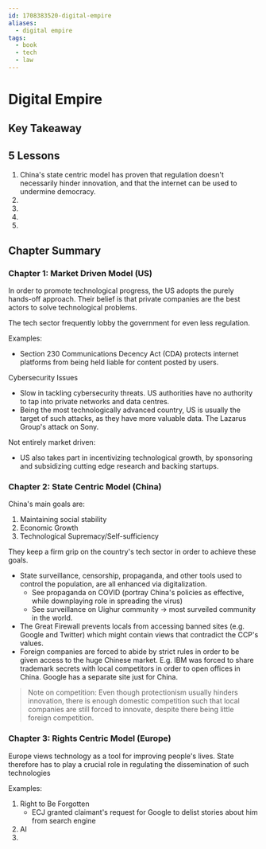 ```yaml
---
id: 1708383520-digital-empire
aliases:
  - digital empire
tags:
  - book
  - tech
  - law
---
```


# Digital Empire

## Key Takeaway

## 5 Lessons

1. China's state centric model has proven that regulation doesn't necessarily hinder innovation, and that the internet can be used to undermine democracy.
2.
3.
4.
5.

## Chapter Summary

### Chapter 1: Market Driven Model (US)
In order to promote technological progress, the US adopts the purely hands-off approach. Their belief is that private companies are the best actors to solve technological problems.

The tech sector frequently lobby the government for even less regulation.

Examples:
- Section 230 Communications Decency Act (CDA) protects internet platforms from being held liable for content posted by users. 

Cybersecurity Issues
- Slow in tackling cybersecurity threats. US authorities have no authority to tap into private networks and data centres.
- Being the most technologically advanced country, US is usually the target of such attacks, as they have more valuable data. The Lazarus Group's attack on Sony.

Not entirely market driven:
- US also takes part in incentivizing technological growth, by sponsoring and subsidizing cutting edge research and backing startups.

### Chapter 2: State Centric Model (China)
China's main goals are:
1. Maintaining social stability
2. Economic Growth
3. Technological Supremacy/Self-sufficiency

They keep a firm grip on the country's tech sector in order to achieve these goals. 
- State surveillance, censorship, propaganda, and other tools used to control the population, are all enhanced via digitalization.
	- See propaganda on COVID (portray China's policies as effective, while downplaying role in spreading the virus)
	- See surveillance on Uighur community -> most surveiled community in the world.
- The Great Firewall prevents locals from accessing banned sites (e.g. Google and Twitter) which might contain views that contradict the CCP's values.
- Foreign companies are forced to abide by strict rules in order to be given access to the huge Chinese market. E.g. IBM was forced to share trademark secrets with local competitors in order to open offices in China. Google has a separate site just for China.

> Note on competition: Even though protectionism usually hinders innovation, there is enough domestic competition such that local companies are still forced to innovate, despite there being little foreign competition.

### Chapter 3: Rights Centric Model (Europe)
Europe views technology as a tool for improving people's lives. State therefore has to play a crucial role in regulating the dissemination of such technologies

Examples:
1. Right to Be Forgotten
   - ECJ granted claimant's request for Google to delist stories about him from search engine
2. AI 
3. 
